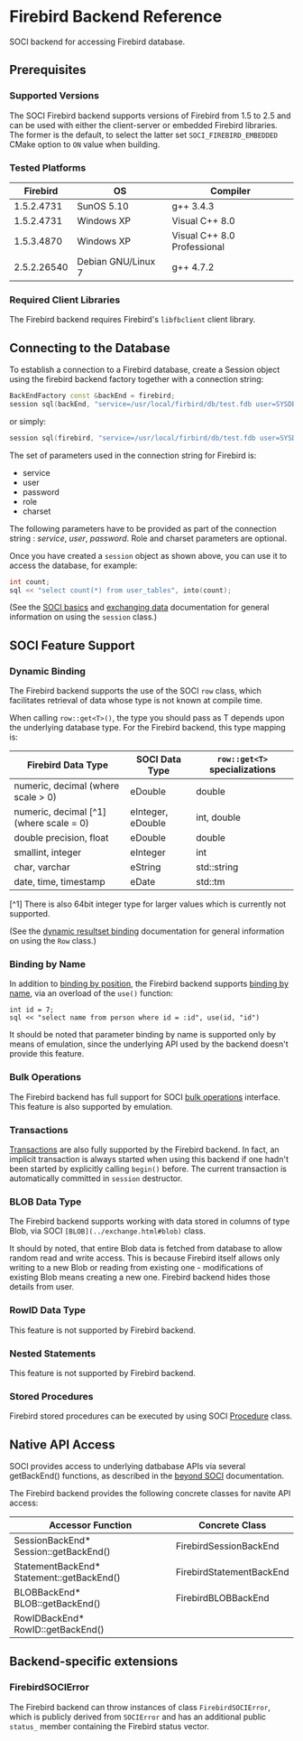 # Firebird Backend Reference

SOCI backend for accessing Firebird database.

## Prerequisites

### Supported Versions

The SOCI Firebird backend supports versions of Firebird from 1.5 to 2.5 and can be used with
either the client-server or embedded Firebird libraries.
The former is the default, to select the latter set `SOCI_FIREBIRD_EMBEDDED` CMake option to `ON`
value when building.

### Tested Platforms

|Firebird |OS|Compiler|
|--- |--- |--- |
|1.5.2.4731|SunOS 5.10|g++ 3.4.3|
|1.5.2.4731|Windows XP|Visual C++ 8.0|
|1.5.3.4870|Windows XP|Visual C++ 8.0 Professional|
|2.5.2.26540|Debian GNU/Linux 7|g++ 4.7.2|

### Required Client Libraries

The Firebird backend requires Firebird's `libfbclient` client library.

## Connecting to the Database

To establish a connection to a Firebird database, create a Session object using the firebird
backend factory together with a connection string:

```cpp
BackEndFactory const &backEnd = firebird;
session sql(backEnd, "service=/usr/local/firbird/db/test.fdb user=SYSDBA password=masterkey");
```

or simply:

```cpp
session sql(firebird, "service=/usr/local/firbird/db/test.fdb user=SYSDBA password=masterkey");
```

The set of parameters used in the connection string for Firebird is:

* service
* user
* password
* role
* charset

The following parameters have to be provided as part of the connection string : *service*, *user*,
*password*. Role and charset parameters are optional.

Once you have created a `session` object as shown above, you can use it to access the database, for example:

```cpp
int count;
sql << "select count(*) from user_tables", into(count);
```

(See the [SOCI basics](../basics.html) and [exchanging data](../exchange.html) documentation
for general information on using the `session` class.)

## SOCI Feature Support

### Dynamic Binding

The Firebird backend supports the use of the SOCI `row` class, which facilitates retrieval of data whose
type is not known at compile time.

When calling `row::get<T>()`, the type you should pass as T depends upon the underlying database type.
For the Firebird backend, this type mapping is:

|Firebird Data Type|SOCI Data Type|`row::get<T>` specializations|
|--- |--- |--- |
|numeric, decimal (where scale > 0)|eDouble|double|
|numeric, decimal [^1] (where scale = 0)|eInteger, eDouble|int, double|
|double precision, float|eDouble|double|
|smallint, integer|eInteger|int|
|char, varchar|eString|std::string|
|date, time, timestamp|eDate|std::tm|

[^1] There is also 64bit integer type for larger values which is
currently not supported.

(See the [dynamic resultset binding](../exchange.html#dynamic) documentation for general information
on using the `Row` class.)

### Binding by Name

In addition to [binding by position](../exchange.html#bind_position), the Firebird backend supports
[binding by name](../exchange.html#bind_name), via an overload of the `use()` function:

    int id = 7;
    sql << "select name from person where id = :id", use(id, "id")

It should be noted that parameter binding by name is supported only by means of emulation,
since the underlying API used by the backend doesn't provide this feature.

### Bulk Operations

The Firebird backend has full support for SOCI [bulk operations](../statements.html#bulk) interface.
This feature is also supported by emulation.

### Transactions

[Transactions](../statements.html#transactions) are also fully supported by the Firebird backend.
In fact, an implicit transaction is always started when using this backend if one hadn't been
started by explicitly calling `begin()` before. The current transaction is automatically
committed in `session` destructor.

### BLOB Data Type

The Firebird backend supports working with data stored in columns of type Blob,
via SOCI `[BLOB](../exchange.html#blob)` class.

It should by noted, that entire Blob data is fetched from database to allow random read and write access.
This is because Firebird itself allows only writing to a new Blob or reading from existing one -
modifications of existing Blob means creating a new one.
Firebird backend hides those details from user.

### RowID Data Type

This feature is not supported by Firebird backend.

### Nested Statements

This feature is not supported by Firebird backend.

### Stored Procedures

Firebird stored procedures can be executed by using SOCI [Procedure](../statements.html#procedures) class.

## Native API Access

SOCI provides access to underlying datbabase APIs via several getBackEnd() functions,
as described in the [beyond SOCI](../beyond.html) documentation.

The Firebird backend provides the following concrete classes for navite API access:

|Accessor Function|Concrete Class|
|--- |--- |
|SessionBackEnd* Session::getBackEnd()|FirebirdSessionBackEnd|
|StatementBackEnd* Statement::getBackEnd()|FirebirdStatementBackEnd|
|BLOBBackEnd* BLOB::getBackEnd()|FirebirdBLOBBackEnd|
|RowIDBackEnd* RowID::getBackEnd()|

## Backend-specific extensions

### FirebirdSOCIError

The Firebird backend can throw instances of class `FirebirdSOCIError`, which is publicly derived
from `SOCIError` and has an additional public `status_` member containing the Firebird status vector.
